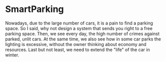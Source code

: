 # SmartParking
Nowadays, due to the large number of cars, it is a pain to find a parking space. So I said, why not design a system that sends you right to a free parking space. Then, we see every day, the high number of crimes against parked, unlit cars. At the same time, we also see how in some car parks the lighting is excessive, without the owner thinking about economy and resources. Last but not least, we need to extend the "life" of the car in winter.
